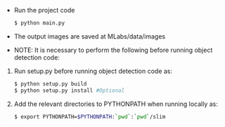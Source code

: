 * Run the project code
    ```bash
    $ python main.py
    ```
* The output images are saved at MLabs/data/images

* NOTE: It is necessary to perform the following before running object detection code:
1. Run setup.py before running object detection code as:
    ```bash
    $ python setup.py build
    $ python setup.py install #Optional    
    ```
2. Add the relevant directories to PYTHONPATH when running locally as:
    ```bash
    $ export PYTHONPATH=$PYTHONPATH:`pwd`:`pwd`/slim
    ```

